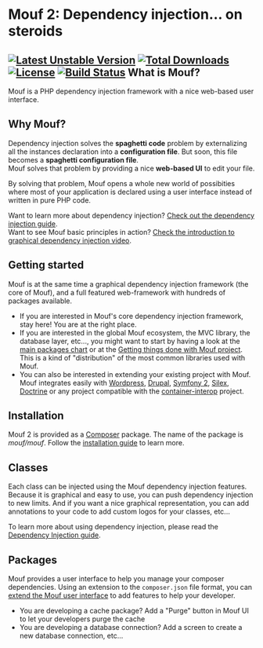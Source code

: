 Mouf 2: Dependency injection... on steroids
===========================================
[![Latest Unstable Version](https://poser.pugx.org/mouf/mouf/v/unstable.png)](https://packagist.org/packages/mouf/mouf) [![Total Downloads](https://poser.pugx.org/mouf/mouf/downloads.png)](https://packagist.org/packages/mouf/mouf) [![License](https://poser.pugx.org/mouf/mouf/license.png)](https://packagist.org/packages/mouf/mouf) [![Build Status](https://travis-ci.org/thecodingmachine/mouf.svg?branch=2.1)](https://travis-ci.org/thecodingmachine/mouf)
What is Mouf?
-------------

Mouf is a PHP dependency injection framework with a nice web-based user interface.

Why Mouf?
---------

Dependency injection solves the **spaghetti code** problem by externalizing all the instances declaration
into a **configuration file**. But soon, this file becomes a **spaghetti configuration file**.  
Mouf solves that problem by providing a nice **web-based UI** to edit your file.

By solving that problem, Mouf opens a whole new world of possibities where most of your application is 
declared using a user interface instead of written in pure PHP code. 

Want to learn more about dependency injection? [Check out the dependency injection guide](doc/dependency_injection.md).  
Want to see Mouf basic principles in action? [Check the introduction to graphical dependency injection video](http://mouf-php.com/packages/mouf/mouf/doc/mouf_di_ui.md).

Getting started
---------------

Mouf is at the same time a graphical dependency injection framework (the core of Mouf), and a full featured web-framework with
hundreds of packages available.

- If you are interested in Mouf's core dependency injection framework, stay here! You are at the right place.
- If you are interested in the global Mouf ecosystem, the MVC library, the database layer, etc..., you might want to start by
having a look at the [main packages chart](http://mouf-php.com/skills) or at the  [Getting things done with Mouf project](http://mouf-php.com/packages/mouf/getting-things-done-basic-edition/index.md). This
is a kind of "distribution" of the most common libraries used with Mouf.
- You can also be interested in extending your existing project with Mouf. Mouf integrates easily with
[Wordpress](http://mouf-php.com/packages/mouf/integration.wordpress.moufpress/README.md), 
[Drupal](http://mouf-php.com/packages/mouf/integration.drupal.druplash/README.md), 
[Symfony 2](http://mouf-php.com/packages/mouf/interop.symfony.di/README.md), 
[Silex](https://github.com/moufmouf/pimple-interop), [Doctrine](http://mouf-php.com/packages/mouf/database.doctrine-orm-wrapper/README.md) 
or any project compatible with the [container-interop](https://github.com/container-interop/container-interop) project. 

Installation
------------

Mouf 2 is provided as a [Composer](http://getcomposer.org) package. The name of the package is *mouf/mouf*.
Follow the [installation guide](doc/installing_mouf.md) to learn more.

Classes
-------

Each class can be injected using the Mouf dependency injection features. Because it is graphical and easy to use, 
you can push dependency injection to new limits.
And if you want a nice graphical representation, you can add annotations to your code to add custom logos 
for your classes, etc...

To learn more about using dependency injection, please read the [Dependency Injection guide](doc/dependency_injection.md).

Packages
--------

Mouf provides a user interface to help you manage your composer dependencies.
Using an extension to the `composer.json` file format, you can [extend the Mouf user interface](doc/extending_mouf_ui.md) to add features to help your developer.

- You are developing a cache package? Add a "Purge" button in Mouf UI to let your developers purge the cache
- You are developing a database connection? Add a screen to create a new database connection, etc...
